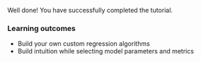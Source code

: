 Well done! You have successfully completed the tutorial.

### Learning outcomes
* Build your own custom regression algorithms
* Build intuition while selecting model parameters and metrics
